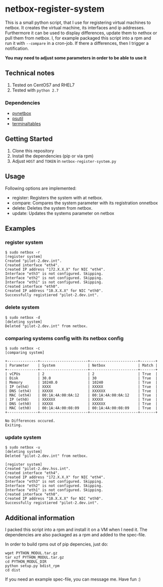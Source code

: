 # netbox-register-system
This is a small python script, that I use for registering virtual machines to netbox. 
It creates the virtual machine, its interfaces and ip addresses. 
Furthermore it can be used to display differences, update them to nethox or pull them from netbox.
I, for example packaged this script into a rpm and run it with `--compare` in a cron-job. 
If there a differences, then I trigger a notification.

**You may need to adjust some parameters in order to be able to use it**

## Technical notes
1. Tested on CentOS7 and RHEL7
2. Tested with ```python 2.7```

### Dependencies
- [pynetbox](https://github.com/digitalocean/pynetbox)
- [psutil](https://pypi.org/project/psutil/)
- [terminaltables](https://pypi.org/project/terminaltables/)

## Getting Started
1. Clone this repository
2. Install the dependencies (pip or via rpm)
3. Adjust `HOST` and `TOKEN` in `netbox-register-system.py`

## Usage
Following options are implemented:
- register: Registers the system with at netbox.
- compare: Compares the system parameter with its registration onnetbox
- delete: Deletes the system from netbox.
- update: Updates the systems parameter on netbox

## Examples
### register system
```
$ sudo netbox -r
[register system]
Created "pilot-2.dev.int".
Created interface "eth4".
Created IP address "172.X.X.X" for NIC "eth4".
Interface "eth3" is not configured. Skipping.
Interface "eth2" is not configured. Skipping.
Interface "eth1" is not configured. Skipping.
Created interface "eth0".
Created IP address "10.X.X.X" for NIC "eth0".
Successfully registiered "pilot-2.dev.int".

```
### delete system
```
$ sudo netbox -d 
[deleting system]
Deleted "pilot-2.dev.int" from netbox.
```
### comparing systems config with its netbox config
```
$ sudo netbox -c
[comparing system]

+--------------+----------------------+----------------------+-------+
| Parameter    | System               | Netbox               | Match |
+--------------+----------------------+----------------------+-------+
| vCPUs        | 2                    | 2                    | True  |
| Disk         | 30.0                 | 30                   | True  |
| Memory       | 10240.0              | 10240                | True  |
| IP (eth4)    | XXXX                 | XXXXX                | True  |
| DNS (eth4)   | XXXXX                | XXXXXX               | True  |
| MAC (eth4)   | 00:1A:4A:00:0A:12    | 00:1A:4A:00:0A:12    | True  |
| IP (eth0)    | XXXXXX               | XXXXX                | True  |
| DNS (eth0)   | XXXXX                | XXXXXX               | True  |
| MAC (eth0)   | 00:1A:4A:00:08:09    | 00:1A:4A:00:08:09    | True  |
+--------------+----------------------+----------------------+-------+

No Differences occured.
Exiting.

```

### update system
```
$ sudo netbox -u
[deleting system]
Deleted "pilot-2.dev.int" from netbox.

[register system]
Created "pilot-2.dev.hss.int".
Created interface "eth4".
Created IP address "172.X.X.X" for NIC "eth4".
Interface "eth3" is not configured. Skipping.
Interface "eth2" is not configured. Skipping.
Interface "eth1" is not configured. Skipping.
Created interface "eth0".
Created IP address "10.X.X.X" for NIC "eth0".
Successfully registiered "pilot-2.dev.int".

```

## Additional information
I packed this script into a rpm and install it on a VM when I need it.
The dependencies are also packaged as a rpm and added to the spec-file.

In order to build rpms out of pip depencies, just do:

```
wget PYTHON_MODUL.tar.gz
tar xzf PYTHON_MODUL.tar.gz
cd PYTHON_MODUL_DIR
python setup.py bdist_rpm
cd dist
```

If you need an example spec-file, you can message me.
Have fun :)
